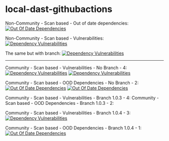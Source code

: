# local-dast-githubactions
Non-Community - Scan based - Out of date dependencies: [![Out Of Date Dependencies](https://img.shields.io/endpoint?url=https%3A%2F%2Fqa-api-hooks.soos.io%2Fapi%2Fshieldsio-badges%3FbadgeType%3DOutOfDateDependencies%26pid%3Dv6m1sg9uu%26branchName%3DcombinedScan)](https://qa-app.soos.io)

Non-Community - Scan based - Vulnerabilities: [![Dependency Vulnerabilities](https://img.shields.io/endpoint?url=https%3A%2F%2Fqa-api-hooks.soos.io%2Fapi%2Fshieldsio-badges%3FbadgeType%3DDependencyVulnerabilities%26pid%3Dqoeur1xyp)](https://qa-app.soos.io)

The same but with branch: [![Dependency Vulnerabilities](https://img.shields.io/endpoint?url=https%3A%2F%2Fqa-api-hooks.soos.io%2Fapi%2Fshieldsio-badges%3FbadgeType%3DDependencyVulnerabilities%26pid%3Dqoeur1xyp%26branchName%3DManifest%2BScans)](https://qa-app.soos.io)

---------------------------------------------

Community - Scan based - Vulnerabilities - No Branch - 4: [![Dependency Vulnerabilities](https://img.shields.io/endpoint?url=https%3A%2F%2Fqa-api-hooks.soos.io%2Fapi%2Fshieldsio-badges%3FbadgeType%3DDependencyVulnerabilities%26pid%3Dnb4b2yiij)](https://qa-app.soos.io) [![Dependency Vulnerabilities](https://img.shields.io/endpoint?url=https%3A%2F%2Fqa-api-hooks.soos.io%2Fapi%2Fshieldsio-badges%3FbadgeType%3DDependencyVulnerabilities%26pid%3Dnb4b2yiij%26branchName%3Dreleases%252F1.0.3)](https://qa-app.soos.io)

Community - Scan based - OOD Dependencies - No Branch - 2: [![Out Of Date Dependencies](https://img.shields.io/endpoint?url=https%3A%2F%2Fqa-api-hooks.soos.io%2Fapi%2Fshieldsio-badges%3FbadgeType%3DOutOfDateDependencies%26pid%3Dnb4b2yiij)](https://qa-app.soos.io) [![Out Of Date Dependencies](https://img.shields.io/endpoint?url=https%3A%2F%2Fqa-api-hooks.soos.io%2Fapi%2Fshieldsio-badges%3FbadgeType%3DOutOfDateDependencies%26pid%3Dnb4b2yiij%26branchName%3Dreleases%252F1.0.3)](https://qa-app.soos.io)

Community - Scan based - Vulnerabilities - Branch 1.0.3 - 4:
Community - Scan based - OOD Dependencies - Branch 1.0.3 - 2:

Community - Scan based - Vulnerabilities - Branch 1.0.4 - 3: [![Dependency Vulnerabilities](https://img.shields.io/endpoint?url=https%3A%2F%2Fqa-api-hooks.soos.io%2Fapi%2Fshieldsio-badges%3FbadgeType%3DDependencyVulnerabilities%26pid%3Dnb4b2yiij%26branchName%3Dfeature%252F1.0.4)](https://qa-app.soos.io)

Community - Scan based - OOD Dependencies - Branch 1.0.4 - 1: [![Out Of Date Dependencies](https://img.shields.io/endpoint?url=https%3A%2F%2Fqa-api-hooks.soos.io%2Fapi%2Fshieldsio-badges%3FbadgeType%3DOutOfDateDependencies%26pid%3Dnb4b2yiij%26branchName%3Dfeature%252F1.0.4)](https://qa-app.soos.io)
